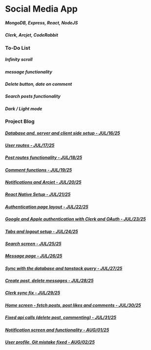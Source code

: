 # Social Media App

##### MongoDB, Express, React, NodeJS

##### Clerk, Arcjet, CodeRabbit

#####

#####

#####

### To-Do List
##### Infinity scroll
##### message functionality
##### Delete button, date on comment
##### Search posts functionality
##### Dark / Light mode


### Project Blog

##### [Database and, server and client side setup - JUL/16/25](https://blog.naver.com/detol3953/223935903819)

##### [User routes - JUL/17/25](https://blog.naver.com/detol3953/223937058607)

##### [Post routes functionality - JUL/18/25](https://blog.naver.com/detol3953/223938071338)

##### [Comment functions - JUL/19/25](https://blog.naver.com/detol3953/223939778005)

##### [Notifications and Arcjet - JUL/20/25](https://blog.naver.com/detol3953/223940275966)

##### [React Native Setup - JUL/21/25](https://blog.naver.com/detol3953/223941142082)

##### [Authentication page layout - JUL/22/25](https://blog.naver.com/detol3953/223942763288)

##### [Google and Apple authentication with Clerk and OAuth - JUL/23/25](https://blog.naver.com/detol3953/223944357102)

##### [Tabs and logout setup - JUL/24/25](https://blog.naver.com/detol3953/223945380857)

##### [Search screen - JUL/25/25](https://blog.naver.com/detol3953/223946455509)

##### [Message page - JUL/26/25](https://blog.naver.com/detol3953/223947640144)

##### [Sync with the database and tanstack query - JUL/27/25](https://blog.naver.com/detol3953/223948559285)

##### [Create post, delete messages - JUL/28/25](https://blog.naver.com/detol3953/223949750258)

##### [Clerk sync fix - JUL/29/25](https://blog.naver.com/detol3953/223951021116)

##### [Home screen - fetch posts, post likes and comments - JUL/30/25](https://blog.naver.com/detol3953/223952037021)

##### [Fixed api calls (delete post, commenting) - JUL/31/25](https://blog.naver.com/detol3953/223953321175)

##### [Notification screen and functionality - AUG/01/25](https://blog.naver.com/detol3953/223955506642)

##### [User profile, Git mistake fixed - AUG/02/25](https://blog.naver.com/detol3953/223955977657)